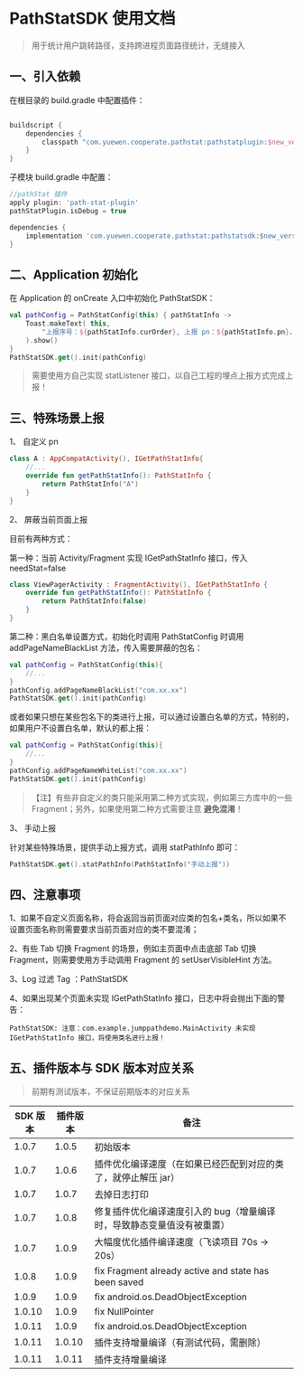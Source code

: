 # PathStatSDK 使用文档

> 用于统计用户跳转路径，支持跨进程页面路径统计，无缝接入

## 一、引入依赖

在根目录的 build.gradle 中配置插件：

``` groovy

buildscript {
    dependencies {
        classpath "com.yuewen.cooperate.pathstat:pathstatplugin:$new_version"
    } 
}
```

子模块 build.gradle 中配置：

``` groovy
//pathStat 插件
apply plugin: 'path-stat-plugin'
pathStatPlugin.isDebug = true

dependencies {
    implementation 'com.yuewen.cooperate.pathstat:pathstatsdk:$new_version'
}
```

## 二、Application 初始化

在 Application 的 onCreate 入口中初始化 PathStatSDK：

``` kotlin
val pathConfig = PathStatConfig(this) { pathStatInfo ->
    Toast.makeText( this,
        "上报序号：${pathStatInfo.curOrder}, 上报 pn：${pathStatInfo.pn}，SessionId：${pathStatInfo.sessionId}",Toast.LENGTH_SHORT
    ).show()
}
PathStatSDK.get().init(pathConfig)
```

> 需要使用方自己实现 statListener 接口，以自己工程的埋点上报方式完成上报！

## 三、特殊场景上报

1、 自定义 pn

``` kotlin
class A : AppCompatActivity(), IGetPathStatInfo{
    //...
    override fun getPathStatInfo(): PathStatInfo {
        return PathStatInfo("A")
    }
}
```

2、 屏蔽当前页面上报

目前有两种方式：

第一种：当前 Activity/Fragment 实现 IGetPathStatInfo 接口，传入 needStat=false

``` kotlin
class ViewPagerActivity : FragmentActivity(), IGetPathStatInfo {
    override fun getPathStatInfo(): PathStatInfo {
        return PathStatInfo(false)
    }
}
```

第二种：黑白名单设置方式，初始化时调用 PathStatConfig 时调用 addPageNameBlackList 方法，传入需要屏蔽的包名：

``` kotlin
val pathConfig = PathStatConfig(this){
    //...
}
pathConfig.addPageNameBlackList("com.xx.xx")
PathStatSDK.get().init(pathConfig)
```

或者如果只想在某些包名下的类进行上报，可以通过设置白名单的方式，特别的，如果用户不设置白名单，默认的都上报：

``` kotlin
val pathConfig = PathStatConfig(this){
    //...
}
pathConfig.addPageNameWhiteList("com.xx.xx")
PathStatSDK.get().init(pathConfig)
```

> 【注】有些非自定义的类只能采用第二种方式实现，例如第三方库中的一些 Fragment；另外，如果使用第二种方式需要注意 **避免混淆**！

3、 手动上报

针对某些特殊场景，提供手动上报方式，调用 statPathInfo 即可：

``` kotlin
PathStatSDK.get().statPathInfo(PathStatInfo("手动上报"))
```


## 四、注意事项

1、如果不自定义页面名称，将会返回当前页面对应类的包名+类名，所以如果不设置页面名称则需要要求当前页面对应的类不要混淆；

2、有些 Tab 切换 Fragment 的场景，例如主页面中点击底部 Tab 切换 Fragment，则需要使用方手动调用 Fragment 的 setUserVisibleHint 方法。

3、Log 过滤 Tag ：PathStatSDK

4、如果出现某个页面未实现 IGetPathStatInfo 接口，日志中将会抛出下面的警告：

```
PathStatSDK: 注意：com.example.jumppathdemo.MainActivity 未实现 IGetPathStatInfo 接口，将使用类名进行上报！
```


## 五、插件版本与 SDK 版本对应关系

> 前期有测试版本，不保证前期版本的对应关系

SDK 版本 | 插件版本 | 备注
---|---|--
1.0.7|1.0.5| 初始版本
1.0.7|1.0.6| 插件优化编译速度（在如果已经匹配到对应的类了，就停止解压 jar）
1.0.7|1.0.7| 去掉日志打印
1.0.7|1.0.8| 修复插件优化编译速度引入的 bug（增量编译时，导致静态变量值没有被重置）
1.0.7|1.0.9| 大幅度优化插件编译速度（飞读项目 70s -> 20s）
1.0.8|1.0.9| fix Fragment already active and state has been saved
1.0.9|1.0.9| fix android.os.DeadObjectException
1.0.10|1.0.9| fix NullPointer
1.0.11|1.0.9| fix android.os.DeadObjectException
1.0.11|1.0.10| 插件支持增量编译（有测试代码，需删除）
1.0.11|1.0.11| 插件支持增量编译